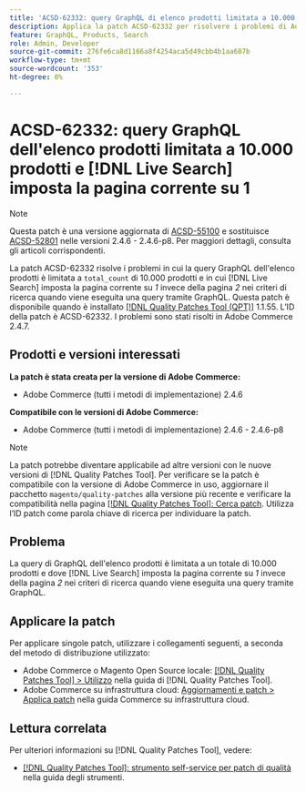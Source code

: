 ```yaml
---
title: 'ACSD-62332: query GraphQL di elenco prodotti limitata a 10.000 prodotti e  [!DNL Live Search] imposta la pagina corrente su 1'
description: Applica la patch ACSD-62332 per risolvere i problemi di Adobe Commerce in cui la query GraphQL dell’elenco dei prodotti è limitata a un totale di 10.000 prodotti e in cui [!DNL Live Search] imposta la pagina corrente su *1* invece della pagina *2* nei criteri di ricerca quando viene eseguita la query tramite GraphQL.
feature: GraphQL, Products, Search
role: Admin, Developer
source-git-commit: 276fe6ca8d1166a8f4254aca5d49cbb4b1aa607b
workflow-type: tm+mt
source-wordcount: '353'
ht-degree: 0%

---
```


# ACSD-62332: query GraphQL dell&#39;elenco prodotti limitata a 10.000 prodotti e [!DNL Live Search] imposta la pagina corrente su 1

>[!NOTE]
>
>Questa patch è una versione aggiornata di [ACSD-55100](/help/tools/quality-patches-tool/patches-available-in-qpt/v1-1-46/acsd-55100-graphql-does-not-return-products-beyond-10k-in-the-search-results.md) e sostituisce [ACSD-52801](/help/tools/quality-patches-tool/patches-available-in-qpt/v1-1-40/acsd-52801-graphql-product-filter-query-not-showing-partial-match-results.md) nelle versioni 2.4.6 - 2.4.6-p8. Per maggiori dettagli, consulta gli articoli corrispondenti.

La patch ACSD-62332 risolve i problemi in cui la query GraphQL dell&#39;elenco prodotti è limitata a `total_count` di 10.000 prodotti e in cui [!DNL Live Search] imposta la pagina corrente su *1* invece della pagina *2* nei criteri di ricerca quando viene eseguita una query tramite GraphQL. Questa patch è disponibile quando è installato [[!DNL Quality Patches Tool (QPT)]](/help/tools/quality-patches-tool/quality-patches-tool-to-self-serve-quality-patches.md) 1.1.55. L’ID della patch è ACSD-62332. I problemi sono stati risolti in Adobe Commerce 2.4.7.

## Prodotti e versioni interessati

**La patch è stata creata per la versione di Adobe Commerce:**

* Adobe Commerce (tutti i metodi di implementazione) 2.4.6

**Compatibile con le versioni di Adobe Commerce:**

* Adobe Commerce (tutti i metodi di implementazione) 2.4.6 - 2.4.6-p8

>[!NOTE]
>
>La patch potrebbe diventare applicabile ad altre versioni con le nuove versioni di [!DNL Quality Patches Tool]. Per verificare se la patch è compatibile con la versione di Adobe Commerce in uso, aggiornare il pacchetto `magento/quality-patches` alla versione più recente e verificare la compatibilità nella pagina [[!DNL Quality Patches Tool]: Cerca patch](https://experienceleague.adobe.com/tools/commerce-quality-patches/index.html?lang=it). Utilizza l’ID patch come parola chiave di ricerca per individuare la patch.

## Problema

La query di GraphQL dell&#39;elenco prodotti è limitata a un totale di 10.000 prodotti e dove [!DNL Live Search] imposta la pagina corrente su *1* invece della pagina *2* nei criteri di ricerca quando viene eseguita una query tramite GraphQL.

## Applicare la patch

Per applicare singole patch, utilizzare i collegamenti seguenti, a seconda del metodo di distribuzione utilizzato:

* Adobe Commerce o Magento Open Source locale: [[!DNL Quality Patches Tool] > Utilizzo](/help/tools/quality-patches-tool/usage.md) nella guida di [!DNL Quality Patches Tool].
* Adobe Commerce su infrastruttura cloud: [Aggiornamenti e patch > Applica patch](https://experienceleague.adobe.com/docs/commerce-cloud-service/user-guide/develop/upgrade/apply-patches.html?lang=it) nella guida Commerce su infrastruttura cloud.


## Lettura correlata

Per ulteriori informazioni su [!DNL Quality Patches Tool], vedere:

* [[!DNL Quality Patches Tool]: strumento self-service per patch di qualità](/help/tools/quality-patches-tool/quality-patches-tool-to-self-serve-quality-patches.md) nella guida degli strumenti.
